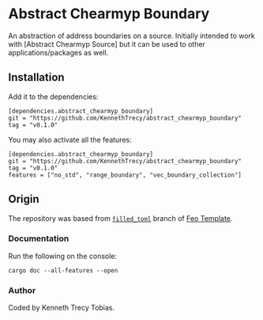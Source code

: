 # Abstract Chearmyp Boundary
An abstraction of address boundaries on a source. Initially intended to work with [Abstract Chearmyp Source] but it can be used to other applications/packages as well.

## Installation
Add it to the dependencies:
```
[dependencies.abstract_chearmyp_boundary]
git = "https://github.com/KennethTrecy/abstract_chearmyp_boundary"
tag = "v0.1.0"
```

You may also activate all the features:
```
[dependencies.abstract_chearmyp_boundary]
git = "https://github.com/KennethTrecy/abstract_chearmyp_boundary"
tag = "v0.1.0"
features = ["no_std", "range_boundary", "vec_boundary_collection"]
```

## Origin
The repository was based from [`filled_toml`] branch of [Feo Template].

### Documentation
Run the following on the console:
```
cargo doc --all-features --open
```

### Author
Coded by Kenneth Trecy Tobias.

[`filled_toml`]: https://github.com/KennethTrecy/feo_template/tree/filled_toml
[Feo Template]: https://github.com/KennethTrecy/feo_template
